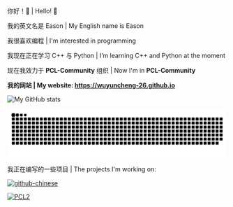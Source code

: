 你好！🙌 | Hello! 🙌

我的英文名是 Eason | My English name is Eason

我很喜欢编程 | I'm interested in programming

我现在正在学习 C++ 与 Python | I‘m learning C++ and Python at the moment

现在我效力于 **PCL-Community** 组织 | Now I'm in **PCL-Community**

**我的网站 | My website: <https://wuyuncheng-26.github.io>**

![My GitHub stats](https://github-readme-stats.vercel.app/api?username=wuyuncheng-26&theme=radical)

<picture>
  <source media="(prefers-color-scheme: dark)" srcset="assets/github-snake-dark.svg" />
  <source media="(prefers-color-scheme: light)" srcset="assets/github-snake.svg" />
  <img alt="github-snake" src="assets/github-snake.svg" />
</picture>

我正在编写的一些项目 | The projects I'm working on:

[![github-chinese](https://github-readme-stats.vercel.app/api/pin/?username=maboloshi&repo=github-chinese&theme=radical&show_owner=true)](https://github.com/maboloshi/github-chinese)

[![PCL2](https://github-readme-stats.vercel.app/api/pin/?username=Hex-Dragon&repo=PCL2&theme=radical&show_owner=true)](https://github.com/Hex-Dragon/PCL2)
